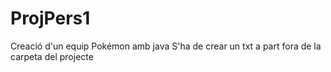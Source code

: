 # ProjPers1
Creació d'un equip Pokémon amb java
S'ha de crear un txt a part fora de la carpeta del projecte
